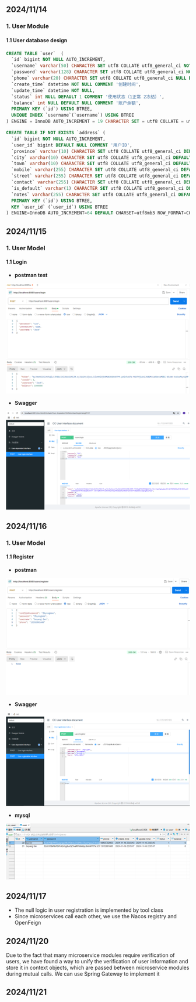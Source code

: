 ## 2024/11/14

### 1. User Module

#### 1.1 User database design

```sql
CREATE TABLE `user`  (
  `id` bigint NOT NULL AUTO_INCREMENT,
  `username` varchar(50) CHARACTER SET utf8 COLLATE utf8_general_ci NOT NULL COMMENT '用户名',
  `password` varchar(128) CHARACTER SET utf8 COLLATE utf8_general_ci NOT NULL COMMENT '密码，加密存储',
  `phone` varchar(20) CHARACTER SET utf8 COLLATE utf8_general_ci NULL DEFAULT NULL COMMENT '注册手机号',
  `create_time` datetime NOT NULL COMMENT '创建时间',
  `update_time` datetime NOT NULL,
  `status` int NULL DEFAULT 1 COMMENT '使用状态（1正常 2冻结）',
  `balance` int NULL DEFAULT NULL COMMENT '账户余额',
  PRIMARY KEY (`id`) USING BTREE,
  UNIQUE INDEX `username`(`username`) USING BTREE
) ENGINE = InnoDB AUTO_INCREMENT = 19 CHARACTER SET = utf8 COLLATE = utf8_general_ci COMMENT = '用户表' ROW_FORMAT = COMPACT;
```

```sql
CREATE TABLE IF NOT EXISTS `address` (
  `id` bigint NOT NULL AUTO_INCREMENT,
  `user_id` bigint DEFAULT NULL COMMENT '用户ID',
  `province` varchar(10) CHARACTER SET utf8 COLLATE utf8_general_ci DEFAULT NULL COMMENT '省',
  `city` varchar(10) CHARACTER SET utf8 COLLATE utf8_general_ci DEFAULT NULL COMMENT '市',
  `town` varchar(10) CHARACTER SET utf8 COLLATE utf8_general_ci DEFAULT NULL COMMENT '县/区',
  `mobile` varchar(255) CHARACTER SET utf8 COLLATE utf8_general_ci DEFAULT NULL COMMENT '手机',
  `street` varchar(255) CHARACTER SET utf8 COLLATE utf8_general_ci DEFAULT NULL COMMENT '详细地址',
  `contact` varchar(255) CHARACTER SET utf8 COLLATE utf8_general_ci DEFAULT NULL COMMENT '联系人',
  `is_default` varchar(1) CHARACTER SET utf8 COLLATE utf8_general_ci DEFAULT NULL COMMENT '是否是默认 1默认 0否',
  `notes` varchar(255) CHARACTER SET utf8 COLLATE utf8_general_ci DEFAULT NULL COMMENT '备注',
  PRIMARY KEY (`id`) USING BTREE,
  KEY `user_id` (`user_id`) USING BTREE
) ENGINE=InnoDB AUTO_INCREMENT=64 DEFAULT CHARSET=utf8mb3 ROW_FORMAT=COMPACT;
```







## 2024/11/15

### 1. User Model

#### 1.1 Login

- **postman test**

![](images/2024-11-15-001.PNG)

- **Swagger**

![](images/2024-11-15-002.PNG)







## 2024/11/16

### 1. User Model

#### 1.1 Register

- **postman**

![](images/2024-11-16-002.PNG)

- **Swagger**

![](images/2024-11-16-001.PNG)



- **mysql**

![](images/2024-11-16-003.PNG)





## 2024/11/17

- The null logic in user registration is implemented by tool class
- Since microservices call each other, we use the Nacos registry and OpenFeign



## 2024/11/20



Due to the fact that many microservice modules require verification of users, we have found a way to unify the verification of user information and store it in context objects, which are passed between microservice modules during mutual calls.
We can use Spring Gateway to implement it





## 2024/11/21

